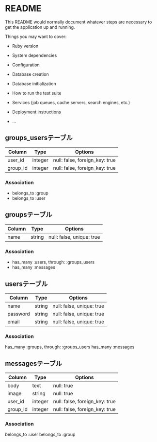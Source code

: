 # README

This README would normally document whatever steps are necessary to get the
application up and running.

Things you may want to cover:

* Ruby version

* System dependencies

* Configuration

* Database creation

* Database initialization

* How to run the test suite

* Services (job queues, cache servers, search engines, etc.)

* Deployment instructions

* ...

## groups_usersテーブル

|Column|Type|Options|
|------|----|-------|
|user_id|integer|null: false, foreign_key: true|
|group_id|integer|null: false, foreign_key: true|

### Association
- belongs_to :group
- belongs_to :user

## groupsテーブル

|Column|Type|Options|
|------|----|-------|
|name|string|null: false, unique: true|

### Association
- has_many :users, through: :groups_users
- has_many :messages

## usersテーブル

|Column|Type|Options|
|------|----|-------|
|name|string|null: false, unique: true|
|password|string|null: false, unique: true|
|email|string|null: false, unique: true|

### Association
has_many :groups, through: :groups_users
has_many :messages

## messagesテーブル

|Column|Type|Options|
|------|----|-------|
|body|text|null: true|
|image|string|null: true|
|user_id|integer|null: false, foreign_key: true|
|group_id|integer|null: false, foreign_key: true|

### Association
belongs_to :user
belongs_to :group